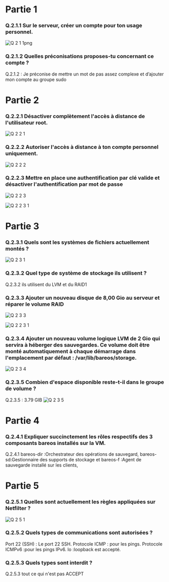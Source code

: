 # Partie 1

### Q.2.1.1 Sur le serveur, créer un compte pour ton usage personnel.

![Q 2 1 1png](https://github.com/Kamalors/Checkpoint3/assets/162970946/3cb08741-fcfd-45a6-b9ba-44f5cf8def3a)

### Q.2.1.2 Quelles préconisations proposes-tu concernant ce compte ?
Q.2.1.2 : Je préconise de mettre un mot de pas assez complexe et d’ajouter mon compte au groupe sudo


# Partie 2

### Q.2.2.1  Désactiver complètement l'accès à distance de l'utilisateur root.

![Q 2 2 1](https://github.com/Kamalors/Checkpoint3/assets/162970946/554d8f5b-8bbb-41c8-93b6-12c32e649266)


### Q.2.2.2 Autoriser l'accès à distance à ton compte personnel uniquement.

![Q 2 2 2](https://github.com/Kamalors/Checkpoint3/assets/162970946/cd860f04-353c-460f-85d1-05fd79d6bc96)


### Q.2.2.3 Mettre en place une authentification par clé valide et désactiver l'authentification par mot de passe

![Q 2 2 3](https://github.com/Kamalors/Checkpoint3/assets/162970946/d3accc78-0d26-47fc-8cf0-4f602bfeae11)

![Q 2 2 3 1](https://github.com/Kamalors/Checkpoint3/assets/162970946/989f5ec9-e0d3-41ea-9666-93bb460c3a45)

# Partie 3

### Q.2.3.1 Quels sont les systèmes de fichiers actuellement montés ?

![Q 2 3 1](https://github.com/Kamalors/Checkpoint3/assets/162970946/678d6cde-4caa-44eb-911a-f35e2af62141)

### Q.2.3.2 Quel type de système de stockage ils utilisent ?
Q.2.3.2 ils utilisent du LVM et du RAID1

### Q.2.3.3 Ajouter un nouveau disque de 8,00 Gio au serveur et réparer le volume RAID

![Q 2 3 3](https://github.com/Kamalors/Checkpoint3/assets/162970946/6db02fba-67a4-429f-b6c0-33037c8ecf9e)

![Q 2 2 3 1](https://github.com/Kamalors/Checkpoint3/assets/162970946/8715c927-4558-4e4d-9ae4-3010b1f0dc33)

### Q.2.3.4 Ajouter un nouveau volume logique LVM de 2 Gio qui servira à héberger des sauvegardes. Ce volume doit être monté automatiquement à chaque démarrage dans l'emplacement par défaut : /var/lib/bareos/storage.

![Q 2 3 4](https://github.com/Kamalors/Checkpoint3/assets/162970946/c90961d1-68a9-4d7a-8e33-b9ffe21eb2b4)

### Q.2.3.5 Combien d'espace disponible reste-t-il dans le groupe de volume ?
Q.2.3.5 : 3.79 GIB 
![Q 2 3 5](https://github.com/Kamalors/Checkpoint3/assets/162970946/decd5f8c-a6b1-4896-8068-b5bcc0e302e7)


# Partie 4

### Q.2.4.1 Expliquer succinctement les rôles respectifs des 3 composants bareos installés sur la VM.
Q.2.4.1 bareos-dir :Orchestrateur des opérations de sauvegard, bareos-sd:Gestionnaire des supports de stockage et bareos-f :Agent de sauvegarde installé sur les clients,

# Partie 5


### Q.2.5.1 Quelles sont actuellement les règles appliquées sur Netfilter ?

![Q 2 5 1](https://github.com/Kamalors/Checkpoint3/assets/162970946/e7c5308f-7a4e-4660-bdc5-a81e54f5957b)


### Q.2.5.2 Quels types de communications sont autorisées ?
Port 22 (SSH) : Le port 22 SSH. Protocole ICMP : pour les pings. Protocole ICMPv6 :pour les pings IPv6. lo :loopback est accepté.

### Q.2.5.3 Quels types sont interdit ?
Q.2.5.3 tout ce qui n'est pas ACCEPT







